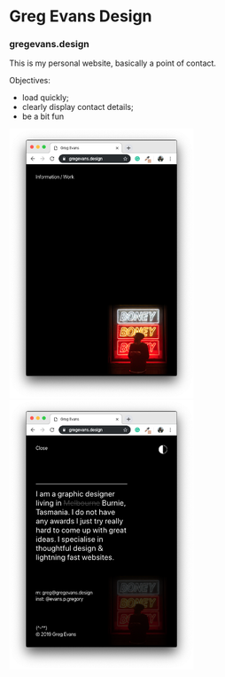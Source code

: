 # Greg Evans Design
### gregevans.design

This is my personal website, basically a point of contact.

Objectives:
* load quickly;
* clearly display contact details;
* be a bit fun

<img src="https://github.com/greg-evans/gregevans.design/blob/master/images/Screen%20Shot%202019-11-09%20at%208.48.10%20am.png?raw=true" width="333px" style="display:inline-block">
<img src="https://github.com/greg-evans/gregevans.design/blob/master/images/Screen%20Shot%202019-11-09%20at%208.48.15%20am.png?raw=true" width="333px" style="display:inline-block">
